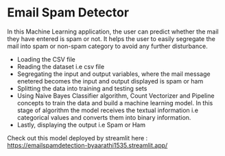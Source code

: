 # Email Spam Detector
In this Machine Learning application, the user can predict whether the mail they have entered is spam or not. It helps the user to easily segregate the mail into spam or non-spam category to avoid any further disturbance.
- Loading the CSV file
- Reading the dataset i.e csv file
- Segregating the input and output variables, where the mail message enetered becomes the input and output displayed is spam or ham
- Splitting the data into training and testing sets
- Using Naive Bayes Classifier algorithm, Count Vectorizer and Pipeline concepts to train the data and build a machine learning model.
  In this stage of algorithm the model receives the textual information i.e categorical values and converts them into binary information. 
- Lastly, displaying the output i.e Spam or Ham

Check out this model deployed by streamlit here : https://emailspamdetection-byaarathi1535.streamlit.app/

